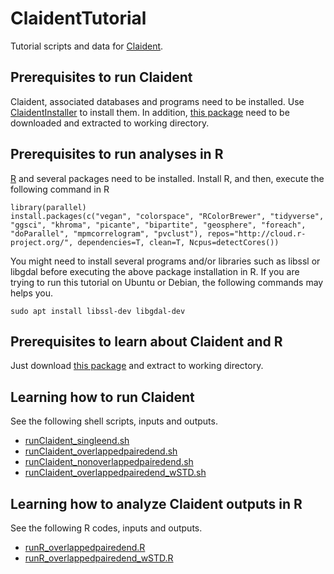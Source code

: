 # ClaidentTutorial

Tutorial scripts and data for [Claident](https://github.com/astanabe/Claident).

## Prerequisites to run Claident

Claident, associated databases and programs need to be installed.
Use [ClaidentInstaller](https://github.com/astanabe/ClaidentInstaller) to install them.
In addition, [this package](https://github.com/astanabe/ClaidentTutorial/archive/main.zip) need to be downloaded and extracted to working directory.

## Prerequisites to run analyses in R

[R](https://cran.r-project.org/) and several packages need to be installed.
Install R, and then, execute the following command in R

```
library(parallel)
install.packages(c("vegan", "colorspace", "RColorBrewer", "tidyverse", "ggsci", "khroma", "picante", "bipartite", "geosphere", "foreach", "doParallel", "mpmcorrelogram", "pvclust"), repos="http://cloud.r-project.org/", dependencies=T, clean=T, Ncpus=detectCores())
```

You might need to install several programs and/or libraries such as libssl or libgdal before executing the above package installation in R.
If you are trying to run this tutorial on Ubuntu or Debian, the following commands may helps you.

```
sudo apt install libssl-dev libgdal-dev
```

## Prerequisites to learn about Claident and R

Just download [this package](https://github.com/astanabe/ClaidentTutorial/archive/main.zip) and extract to working directory.

## Learning how to run Claident

See the following shell scripts, inputs and outputs.

- [runClaident_singleend.sh](runClaident_singleend.sh)
- [runClaident_overlappedpairedend.sh](runClaident_overlappedpairedend.sh)
- [runClaident_nonoverlappedpairedend.sh](runClaident_nonoverlappedpairedend.sh)
- [runClaident_overlappedpairedend_wSTD.sh](runClaident_overlappedpairedend_wSTD.sh)

## Learning how to analyze Claident outputs in R

See the following R codes, inputs and outputs.

- [runR_overlappedpairedend.R](runR_overlappedpairedend.R)
- [runR_overlappedpairedend_wSTD.R](runR_overlappedpairedend_wSTD.R)
